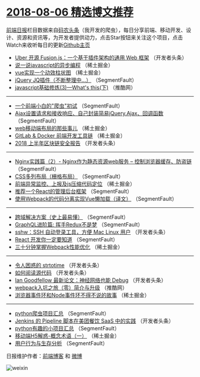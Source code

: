 # [2018-08-06 精选博文推荐](http://hao.caibaojian.com/date/2018/08/06)

[前端日报](http://caibaojian.com/c/news)栏目数据来自[码农头条](http://hao.caibaojian.com/)（我开发的爬虫），每日分享前端、移动开发、设计、资源和资讯等，为开发者提供动力，点击Star按钮来关注这个项目，点击Watch来收听每日的更新[Github主页](https://github.com/kujian/frontendDaily)
* [Uber 开源 Fusion.js：一个基于插件架构的通用 Web 框架](http://hao.caibaojian.com/82195.html) （开发者头条）
* [说一说javascript的异步编程](http://hao.caibaojian.com/82174.html) （稀土掘金）
* [vue实现一个动效柱状图](http://hao.caibaojian.com/82182.html) （稀土掘金）
* [jQuery JQ插件（不断整理中&#8230;）](http://hao.caibaojian.com/82159.html) （SegmentFault）
* [javascript基础修炼(3)—What&#039;s this(下)](http://hao.caibaojian.com/82214.html) （推酷网）

***
* [一个前端小白的&quot;爬虫&quot;初试](http://hao.caibaojian.com/82160.html) （SegmentFault）
* [Ajax设置请求和接收响应、自己封装简易jQuery.Ajax、回调函数](http://hao.caibaojian.com/82154.html) （SegmentFault）
* [web移动端布局的那些事儿](http://hao.caibaojian.com/82179.html) （稀土掘金）
* [GitLab &amp; Docker 前端开发工具链](http://hao.caibaojian.com/82181.html) （稀土掘金）
* [2018 上半年区块链安全报告](http://hao.caibaojian.com/82196.html) （开发者头条）

***
* [Nginx实践篇（2）- Nginx作为静态资源web服务 &#8211; 控制浏览器缓存、防盗链](http://hao.caibaojian.com/82166.html) （SegmentFault）
* [CSS多列布局（栅格布局）](http://hao.caibaojian.com/82167.html) （SegmentFault）
* [前端异常监控、上报及js压缩代码定位](http://hao.caibaojian.com/82172.html) （稀土掘金）
* [推荐一个React的管理后台框架](http://hao.caibaojian.com/82168.html) （SegmentFault）
* [使用Webpack的代码分离实现Vue懒加载（译文）](http://hao.caibaojian.com/82151.html) （SegmentFault）

***
* [跨域解决方案（史上最易懂）](http://hao.caibaojian.com/82169.html) （SegmentFault）
* [GraphQL进阶篇: 挥手Redux不是梦](http://hao.caibaojian.com/82170.html) （SegmentFault）
* [sshw：SSH 自动登录工具，方便 Mac Linux 用户](http://hao.caibaojian.com/82194.html) （开发者头条）
* [React 开发你一定要知道](http://hao.caibaojian.com/82155.html) （SegmentFault）
* [三十分钟掌握Webpack性能优化](http://hao.caibaojian.com/82173.html) （稀土掘金）

***
* [令人困惑的 strtotime](http://hao.caibaojian.com/82197.html) （开发者头条）
* [如何阅读源代码](http://hao.caibaojian.com/82191.html) （开发者头条）
* [Ian Goodfellow 最新论文：神经网络也能 Debug](http://hao.caibaojian.com/82199.html) （开发者头条）
* [webpack入坑之旅（零）简介与升级](http://hao.caibaojian.com/82213.html) （推酷网）
* [浏览器事件环和Node事件环不得不说的故事](http://hao.caibaojian.com/82183.html) （稀土掘金）

***
* [python爬虫项目汇总](http://hao.caibaojian.com/82152.html) （SegmentFault）
* [Jenkins 的 Pipeline 脚本在美团餐饮 SaaS 中的实践](http://hao.caibaojian.com/82193.html) （开发者头条）
* [python有趣的小项目汇总](http://hao.caibaojian.com/82161.html) （SegmentFault）
* [移动端H5解惑-概念术语（一）](http://hao.caibaojian.com/82177.html) （稀土掘金）
* [用户行为与生存分析](http://hao.caibaojian.com/82153.html) （SegmentFault）

日报维护作者：[前端博客](http://caibaojian.com/) 和 [微博](http://caibaojian.com/go/weibo)

![weixin](https://user-images.githubusercontent.com/3055447/38468989-651132ac-3b80-11e8-8e6b-15122322a9d7.png)